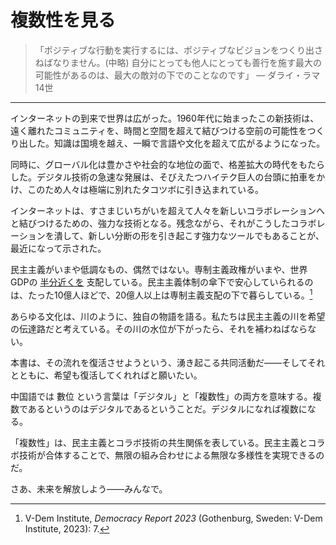 # 複数性を見る

> 「ポジティブな行動を実行するには、ポジティブなビジョンをつくり出さねばなりません。(中略) 自分にとっても他人にとっても善行を施す最大の可能性があるのは、最大の敵対の下でのことなのです」 — ダライ・ラマ14世

---

インターネットの到来で世界は広がった。1960年代に始まったこの新技術は、遠く離れたコミュニティを、時間と空間を超えて結びつける空前の可能性をつくり出した。知識は国境を越え、一瞬で言語や文化を超えて広がるようになった。

同時に、グローバル化は豊かさや社会的な地位の面で、格差拡大の時代をもたらした。デジタル技術の急速な発展は、そびえたつハイテク巨人の台頭に拍車をかけ、このため人々は極端に別れたタコツボに引き込まれている。

インターネットは、すさまじいちがいを超えて人々を新しいコラボレーションへと結びつけるための、強力な技術となる。残念ながら、それがこうしたコラボレーションを潰して、新しい分断の形を引き起こす強力なツールでもあることが、最近になって示された。

民主主義がいまや低調なもの、偶然ではない。専制主義政権がいまや、世界GDPの [半分近くを](https://www.v-dem.net/documents/29/V-dem_democracyreport2023_lowres.pdf) 支配している。民主主義体制の傘下で安心していられるのは、たった10億人ほどで、20億人以上は専制主義支配の下で暮らしている。[^VDem] 

[^VDem]: V-Dem Institute, *Democracy Report 2023* (Gothenburg, Sweden: V-Dem Institute, 2023): 7.

あらゆる文化は、川のように、独自の物語を語る。私たちは民主主義の川を希望の伝達路だと考えている。その川の水位が下がったら、それを補わねばならない。

本書は、その流れを復活させようという、湧き起こる共同活動だ——そしてそれとともに、希望も復活してくれればと願いたい。

中国語では 數位 という言葉は「デジタル」と「複数性」の両方を意味する。複数であるというのはデジタルであるということだ。デジタルになれば複数になる。

「複数性」は、民主主義とコラボ技術の共生関係を表している。民主主義とコラボ技術が合体することで、無限の組み合わせによる無限な多様性を実現できるのだ。

さあ、未来を解放しよう——みんなで。